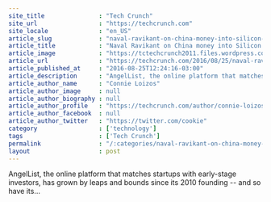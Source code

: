 ```yaml
---
site_title               : "Tech Crunch"
site_url                 : "https://techcrunch.com"
site_locale              : "en_US"
article_slug             : "naval-ravikant-on-china-money-into-silicon-valley-this-trickle-could-become-a-tsunami"
article_title            : "Naval Ravikant on China money into Silicon Valley: This trickle could become a tsunami"
article_image            : "https://tctechcrunch2011.files.wordpress.com/2016/08/screen-shot-2016-08-25-at-10-08-31-am.png?w=764&h=400&crop=1"
article_url              : "https://techcrunch.com/2016/08/25/naval-ravikant-on-china-money-into-silicon-valley-this-trickle-could-become-a-tsunami/"
article_published_at     : "2016-08-25T12:24:16-03:00"
article_description      : "AngelList, the online platform that matches startups with early-stage investors, has grown by leaps and bounds since its 2010 founding -- and so have its..."
article_author_name      : "Connie Loizos"
article_author_image     : null
article_author_biography : null
article_author_profile   : "https://techcrunch.com/author/connie-loizos/"
article_author_facebook  : null
article_author_twitter   : "https://twitter.com/cookie"
category                 : ['technology']
tags                     : ['Tech Crunch']
permalink                : "/:categories/naval-ravikant-on-china-money-into-silicon-valley-this-trickle-could-become-a-tsunami/"
layout                   : post
---
```


AngelList, the online platform that matches startups with early-stage investors, has grown by leaps and bounds since its 2010 founding -- and so have its...
